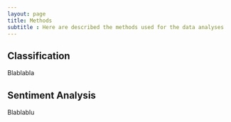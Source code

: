 ```yaml
---
layout: page
title: Methods
subtitle : Here are described the methods used for the data analyses
---
```


## Classification
Blablabla

## Sentiment Analysis
Blablablu
